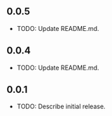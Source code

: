 ## 0.0.5
* TODO: Update README.md.

## 0.0.4
* TODO: Update README.md.

## 0.0.1

* TODO: Describe initial release.
